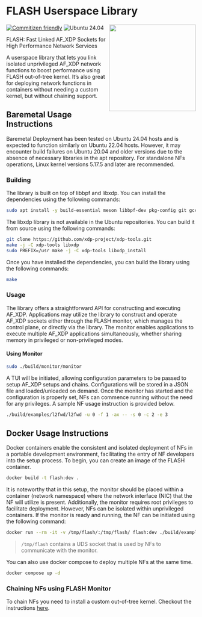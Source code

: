 # FLASH Userspace Library

<img align="right" width="230" height="230" src="https://www.cse.iitb.ac.in/~debojeetdas/flash/flash.png">

[![Commitizen friendly](https://img.shields.io/badge/commitizen-friendly-brightgreen.svg)](http://commitizen.github.io/cz-cli/)
![Ubuntu 24.04](https://github.com/rickydebojeet/flash/actions/workflows/main.yml/badge.svg)

FLASH: Fast Linked AF_XDP Sockets for High Performance Network Services

A userspace library that lets you link isolated unprivileged AF_XDP network functions to boost performance using FLASH out-of-tree kernel. It’s also great for deploying network functions in containers without needing a custom kernel, but without chaining support.

## Baremetal Usage Instructions

Baremetal Deployment has been tested on Ubuntu 24.04 hosts and is expected to function similarly on Ubuntu 22.04 hosts. However, it may encounter build failures on Ubuntu 20.04 and older versions due to the absence of necessary libraries in the apt repository.
For standalone NFs operations, Linux kernel versions 5.17.5 and later are recommended.

### Building

The library is built on top of libbpf and libxdp. You can install the dependencies using the following commands:

```bash
sudo apt install -y build-essential meson libbpf-dev pkg-config git gcc-multilib clang llvm lld m4 libpcap-dev libcjson-dev libncurses-dev
```

The libxdp library is not available in the Ubuntu repositories. You can build it from source using the following commands:

```bash
git clone https://github.com/xdp-project/xdp-tools.git
make -j -C xdp-tools libxdp
sudo PREFIX=/usr make -j -C xdp-tools libxdp_install
```

Once you have installed the dependencies, you can build the library using the following commands:

```bash
make
```

### Usage

The library offers a straightforward API for constructing and executing AF_XDP. Applications may utilize the library to construct and operate AF_XDP sockets either through the FLASH monitor, which manages the control plane, or directly via the library. The monitor enables applications to execute multiple AF_XDP applications simultaneously, whether sharing memory in privileged or non-privileged modes.

#### Using Monitor

```bash
sudo ./build/monitor/monitor 
```

A TUI will be initiated, allowing configuration parameters to be passed to setup AF_XDP setups and chains. Configurations will be stored in a JSON file and loaded/unloaded on demand. Once the monitor has started and the configuration is properly set, NFs can commence running without the need for any privileges. A sample NF usage instruction is provided below.

```bash
./build/examples/l2fwd/l2fwd -u 0 -f 1 -ax -- -s 0 -c 2 -e 3
```

## Docker Usage Instructions

Docker containers enable the consistent and isolated deployment of NFs in a portable development environment, facilitating the entry of NF developers into the setup process. To begin, you can create an image of the FLASH container.  

```bash
docker build -t flash:dev .
```

It is noteworthy that in this setup, the monitor should be placed within a container (network namespace) where the network interface (NIC) that the NF will utilize is present. Additionally, the monitor requires root privileges to facilitate deployment. However, NFs can be isolated within unprivileged containers. If the monitor is ready and running, the NF can be initiated using the following command:

```bash
docker run --rm -it -v /tmp/flash/:/tmp/flash/ flash:dev ./build/examples/l2fwd/l2fwd -u 0 -f 1 -ax -- -s 0 -c 2 -e 3
```

> `/tmp/flash` contains a UDS socket that is used by NFs to communicate with the monitor.

You can also use docker compose to deploy multiple NFs at the same time.

```bash
docker compose up -d
```

### Chaining NFs using FLASH Monitor

To chain NFs you need to install a custom out-of-tree kernel. Checkout the instructions [here](./doc/flash_kernel/flash_kernel.rst).

